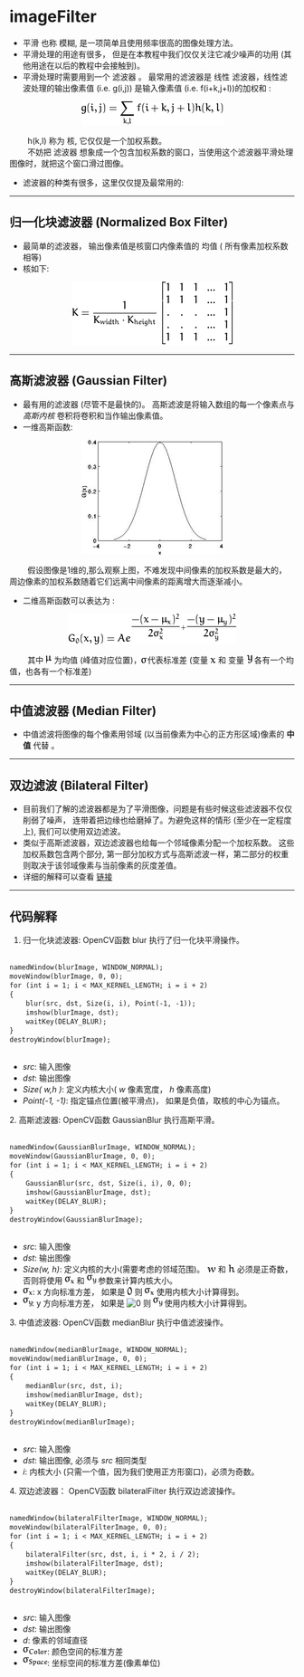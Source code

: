 <h1>imageFilter</h1>
<ul>
<li>平滑 也称 模糊, 是一项简单且使用频率很高的图像处理方法。</li>
<li>平滑处理的用途有很多， 但是在本教程中我们仅仅关注它减少噪声的功用 (其他用途在以后的教程中会接触到)。</li>
<li>平滑处理时需要用到一个 滤波器 。 最常用的滤波器是 线性 滤波器，线性滤波处理的输出像素值 (i.e. g(i,j)) 是输入像素值 (i.e. f(i+k,j+l))的加权和 :<br></li>
</ul>
<div align=center>
<img src="./imageFilter-pic/9cd8c71e942b77e7f274ca1354118e9d3bfbad50.png" alt="g(i,j) = \sum_{k,l} f(i+k, j+l) h(k,l)"/>
</div>
<p>&emsp;&emsp;&nbsp;h(k,l) 称为 核, 它仅仅是一个加权系数。<br>&emsp;&emsp;&nbsp;不妨把 滤波器 想象成一个包含加权系数的窗口，当使用这个滤波器平滑处理图像时，就把这个窗口滑过图像。</p>
<ul>
<li>滤波器的种类有很多，这里仅仅提及最常用的:</li>
</ul>
<hr>
<h2>归一化块滤波器 (Normalized Box Filter)</h2>
<ul>
<li>最简单的滤波器， 输出像素值是核窗口内像素值的 均值 ( 所有像素加权系数相等)</li>
<li>核如下:<br></li>
</ul>
<div align=center>
<img style="text-align:center" src="./imageFilter-pic/827ef921aef26b9b84542f020a3b55c8b1976fc4.png" alt="K = \dfrac{1}{K_{width} \cdot K_{height}} \begin{bmatrix}
1 &amp; 1 &amp; 1 &amp; ... &amp; 1 \\
1 &amp; 1 &amp; 1 &amp; ... &amp; 1 \\
. &amp; . &amp; . &amp; ... &amp; 1 \\
. &amp; . &amp; . &amp; ... &amp; 1 \\
1 &amp; 1 &amp; 1 &amp; ... &amp; 1
\end{bmatrix}"
/>
</div>
<hr>
<h2>高斯滤波器 (Gaussian Filter)</h2>
<ul>
<li>最有用的滤波器 (尽管不是最快的)。 高斯滤波是将输入数组的每一个像素点与 <em>高斯内核</em> 卷积将卷积和当作输出像素值。</li>
<li>一维高斯函数:</li>
</ul>
<div align=center>
<img alt="http://www.opencv.org.cn/opencvdoc/2.3.2/html/_images/Smoothing_Tutorial_theory_gaussian_0.jpg" class="align-center" src="./imageFilter-pic/Smoothing_Tutorial_theory_gaussian_0.jpg" />
</div>
<p>&emsp;&emsp;&nbsp;假设图像是1维的,那么观察上图，不难发现中间像素的加权系数是最大的， 周边像素的加权系数随着它们远离中间像素的距离增大而逐渐减小。</p>
<ul>
<li>二维高斯函数可以表达为 :<br></li>
</ul>
<div align=center>
<img src="./imageFilter-pic/5b09b2a4f4ddd1d97cbb00a3f32b218afdb84117.png" alt="G_{0}(x, y) = A  e^{ \dfrac{ -(x - \mu_{x})^{2} }{ 2\sigma^{2}_{x} } +  \dfrac{ -(y - \mu_{y})^{2} }{ 2\sigma^{2}_{y} } }"/>
</div>
<p>&emsp;&emsp;&nbsp;其中 <img class="math" src="./imageFilter-pic/2d8c833ed800824727cd7bd2fb9de1a12ad7e674.png" alt="\mu"/> 为均值 (峰值对应位置)，<img class="math" src="./imageFilter-pic/fa35d9fc104207e09a712110ac81612c5b279a6c.png" alt="\sigma"/>代表标准差 (变量 <img class="math" src="./imageFilter-pic/26eeb5258ca5099acf8fe96b2a1049c48c89a5e6.png" alt="x"/> 和 变量 <img class="math" src="./imageFilter-pic/092e364e1d9d19ad5fffb0b46ef4cc7f2da02c1c.png" alt="y"/> 各有一个均值，也各有一个标准差)</p>
<hr>
<h2> 中值滤波器 (Median Filter)</h2>
<ul>
<li>中值滤波将图像的每个像素用邻域 (以当前像素为中心的正方形区域)像素的 <strong>中值</strong> 代替 。</li>
</ul>
<hr>
<h2>双边滤波 (Bilateral Filter)</h2>
<ul>
<li>目前我们了解的滤波器都是为了平滑图像，问题是有些时候这些滤波器不仅仅削弱了噪声， 连带着把边缘也给磨掉了。为避免这样的情形 (至少在一定程度上), 我们可以使用双边滤波。</li>
<li>类似于高斯滤波器，双边滤波器也给每一个邻域像素分配一个加权系数。 这些加权系数包含两个部分, 第一部分加权方式与高斯滤波一样，第二部分的权重则取决于该邻域像素与当前像素的灰度差值。</li>
<li>详细的解释可以查看 <a class="reference external" href="http://homepages.inf.ed.ac.uk/rbf/CVonline/LOCAL_COPIES/MANDUCHI1/Bilateral_Filtering.html">链接</a></li>
</ul>
<hr>
<h2>代码解释</h2>
<ol>
<li>归一化块滤波器: OpenCV函数 blur 执行了归一化块平滑操作。<div></li>
</ol>
<pre>
<code>
namedWindow(blurImage, WINDOW_NORMAL);
moveWindow(blurImage, 0, 0);
for (int i = 1; i < MAX_KERNEL_LENGTH; i = i + 2)
{
	blur(src, dst, Size(i, i), Point(-1, -1));
	imshow(blurImage, dst);
	waitKey(DELAY_BLUR);
}
destroyWindow(blurImage);
</code>
</pre>
<ul>
<li><em>src</em>: 输入图像</li>
<li><em>dst</em>: 输出图像</li>
<li><em>Size( w,h )</em>: 定义内核大小(  <em>w</em> 像素宽度， <em>h</em> 像素高度)</li>
<li><em>Point(-1, -1)</em>: 指定锚点位置(被平滑点)， 如果是负值，取核的中心为锚点。</li>
</ul>
<p></div>
2. 高斯滤波器: OpenCV函数 GaussianBlur 执行高斯平滑。<div></p>
<pre>
<code>
namedWindow(GaussianBlurImage, WINDOW_NORMAL);
moveWindow(GaussianBlurImage, 0, 0);
for (int i = 1; i < MAX_KERNEL_LENGTH; i = i + 2)
{
	GaussianBlur(src, dst, Size(i, i), 0, 0);
	imshow(GaussianBlurImage, dst);
	waitKey(DELAY_BLUR);
}
destroyWindow(GaussianBlurImage);
</code>
</pre>
<ul class="simple">
<li><em>src</em>: 输入图像</li>
<li><em>dst</em>: 输出图像</li>
<li><em>Size(w, h)</em>: 定义内核的大小(需要考虑的邻域范围)。  <img class="math" src="./imageFilter-pic/9ee4b825a2e36ae093ed7be5e4851ef453b34914.png" alt="w"/> 和 <img class="math" src="./imageFilter-pic/8189a5b5a0917b8c93350827be4038af1839139d.png" alt="h"/> 必须是正奇数，否则将使用 <img class="math" src="./imageFilter-pic/4197cbadaac3abce31a009bf2a2071d782c25582.png" alt="\sigma_{x}"/> 和 <img class="math" src="./imageFilter-pic/b127c87337cd5bebac3425548ce3b87508d62fdf.png" alt="\sigma_{y}"/> 参数来计算内核大小。</li>
<li><img class="math" src="./imageFilter-pic/4197cbadaac3abce31a009bf2a2071d782c25582.png" alt="\sigma_{x}"/>:  x 方向标准方差，  如果是 <img class="math" src="./imageFilter-pic/bc1f9d9bf8a1b606a4188b5ce9a2af1809e27a89.png" alt="0"/> 则 <img class="math" src="./imageFilter-pic/4197cbadaac3abce31a009bf2a2071d782c25582.png" alt="\sigma_{x}"/> 使用内核大小计算得到。</li>
<li><img class="math" src="./imageFilter-pic/b127c87337cd5bebac3425548ce3b87508d62fdf.png" alt="\sigma_{y}"/>:  y 方向标准方差，  如果是 <img class="math" src="../imageFilter-pic/bc1f9d9bf8a1b606a4188b5ce9a2af1809e27a89.png" alt="0"/> 则 <img src="./imageFilter-pic/b127c87337cd5bebac3425548ce3b87508d62fdf.png" alt="\sigma_{y}"/> 使用内核大小计算得到。</li>
</ul>
<p></div>
3. 中值滤波器: OpenCV函数 medianBlur 执行中值滤波操作。<div></p>
<pre>
<code>
namedWindow(medianBlurImage, WINDOW_NORMAL);
moveWindow(medianBlurImage, 0, 0);
for (int i = 1; i < MAX_KERNEL_LENGTH; i = i + 2)
{
	medianBlur(src, dst, i);
	imshow(medianBlurImage, dst);
	waitKey(DELAY_BLUR);
}
destroyWindow(medianBlurImage);
</code>
</pre>
<ul class="simple">
<li><em>src</em>: 输入图像</li>
<li><em>dst</em>: 输出图像, 必须与 <em>src</em> 相同类型</li>
<li><em>i</em>: 内核大小 (只需一个值，因为我们使用正方形窗口)，必须为奇数。</li>
</ul>
<p></div>
4. 双边滤波器： OpenCV函数 bilateralFilter 执行双边滤波操作。<div></p>
<pre>
<code>
namedWindow(bilateralFilterImage, WINDOW_NORMAL);
moveWindow(bilateralFilterImage, 0, 0);
for (int i = 1; i < MAX_KERNEL_LENGTH; i = i + 2)
{
	bilateralFilter(src, dst, i, i * 2, i / 2);
	imshow(bilateralFilterImage, dst);
	waitKey(DELAY_BLUR);
}
destroyWindow(bilateralFilterImage);
</code>
</pre>
<ul class="simple">
<li><em>src</em>: 输入图像</li>
<li><em>dst</em>: 输出图像</li>
<li><em>d</em>: 像素的邻域直径</li>
<li><img class="math" src="./imageFilter-pic/8baeea6cf3cdd750050548737f2c561c2845147f.png" alt="\sigma_{Color}"/>: 颜色空间的标准方差</li>
<li><img class="math" src="./imageFilter-pic/a3e26b1e555177e1a2be6df1bd1dbfeaf45c4448.png" alt="\sigma_{Space}"/>: 坐标空间的标准方差(像素单位)</li>
</ul>
<p></div></p>


